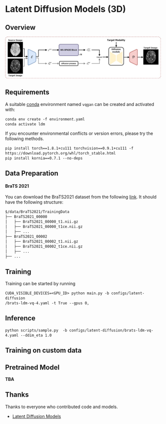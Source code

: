 # Latent Diffusion Models (3D)

## Overview

![VQGAN](/asset/LDM.jpg)



## Requirements

A suitable [conda](https://conda.io/) environment named `vqgan` can be created and activated with:

```
conda env create -f environment.yaml
conda activate ldm
```

If you encounter environmental conflicts or version errors, please try the following methods.

```
pip install torch==1.8.1+cu111 torchvision==0.9.1+cu111 -f https://download.pytorch.org/whl/torch_stable.html
pip install kornia==0.7.1 --no-deps
```



## Data Preparation

#### BraTS 2021

You can download the BraTS2021 dataset from the following [link](https://www.synapse.org/#!Synapse:syn25829067/wiki/610863 ). It should have the following structure:

```
$/data/BraTS2021/TrainingData
├── BraTS2021_00000
│   ├── BraTS2021_00000_t1.nii.gz
│   ├── BraTS2021_00000_t1ce.nii.gz
│   ├── ...
├── BraTS2021_00002
│   ├── BraTS2021_00002_t1.nii.gz
│   ├── BraTS2021_00002_t1ce.nii.gz
│   ├── ...
├── ...
```



## Training

Training can be started by running

```
CUDA_VISIBLE_DEVICES=<GPU_ID> python main.py -b configs/latent-diffusion
/brats-ldm-vq-4.yaml -t True --gpus 0,
```



## Inference

```
python scripts/sample.py  -b configs/latent-diffusion/brats-ldm-vq-4.yaml --ddim_eta 1.0
```



## Training on custom data





## Pretrained Model

**TBA**



## Thanks 

Thanks to everyone who contributed code and models.

- [Latent Diffusion Models](https://github.com/CompVis/latent-diffusion)

